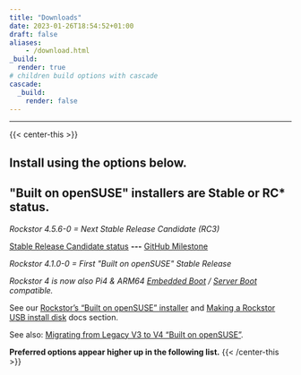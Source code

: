 ```yaml
---
title: "Downloads"
date: 2023-01-26T18:54:52+01:00
draft: false
aliases:
    - /download.html
_build:
  render: true
# children build options with cascade
cascade:
  _build:
    render: false
---
```

---
{{< center-this >}}
## Install using the options below.

## "Built on openSUSE" installers are Stable or RC* status.

*Rockstor 4.5.6-0 = Next Stable Release Candidate (RC3)*

[Stable Release Candidate status](https://forum.rockstor.com/t/v4-5-testing-channel-changelog/8546/7) **---**
[GitHub Milestone](https://github.com/rockstor/rockstor-core/milestone/19)

*Rockstor 4.1.0-0 = First "Built on openSUSE" Stable Release*

*Rockstor 4 is now also Pi4 & ARM64 [Embedded Boot](https://github.com/ARM-software/ebbr) / [Server Boot](https://github.com/ARM-software/sbsa-acs) compatible.*

See our [Rockstor’s “Built on openSUSE” installer](/docs/installation/installer-howto.html) and 
[Making a Rockstor USB install disk](/docs/installation/quickstart.html#making-a-rockstor-usb-install-disk)
docs section.

See also: [Migrating from Legacy V3 to V4 “Built on openSUSE”](/docs/howtos/v3_to_v4.html). 

**Preferred options appear higher up in the following list.**
{{< /center-this >}}